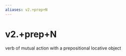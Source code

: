```yaml
---
aliases: v2.+prep+N
---
```

# v2.+prep+N

verb of mutual action with a prepositional locative object
